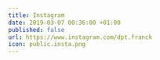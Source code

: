 ```yaml
---
title: Instagram
date: 2019-03-07 00:36:00 +01:00
published: false
url: https://www.instagram.com/dpt.franck
icon: public.insta.png
---
```


